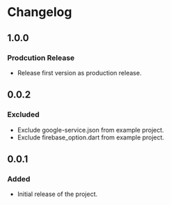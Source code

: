
# Changelog

## 1.0.0
### Prodcution Release
- Release first version as production release.

## 0.0.2
### Excluded
- Exclude google-service.json from example project.
- Exclude firebase_option.dart from example project.


## 0.0.1
### Added
- Initial release of the project.
